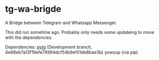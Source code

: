 # tg-wa-brigde
A Bridge between Telegram and Whatsapp Messenger.


This did run sometime ago.
Probably only needs some updateing to move with the dependencies.

Dependencies:
[pytg](https://github.com/luckydonald/pytg) (Development branch, 4e68eb7a13f19efe74994dcf54b9ef01de8bae3b)
yowsup (via pip)